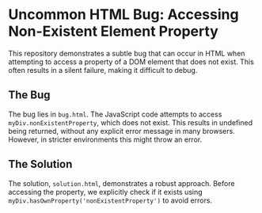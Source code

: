 # Uncommon HTML Bug: Accessing Non-Existent Element Property

This repository demonstrates a subtle bug that can occur in HTML when attempting to access a property of a DOM element that does not exist.  This often results in a silent failure, making it difficult to debug.

## The Bug
The bug lies in `bug.html`. The JavaScript code attempts to access `myDiv.nonExistentProperty`, which does not exist.  This results in undefined being returned, without any explicit error message in many browsers.  However, in stricter environments this might throw an error. 

## The Solution
The solution, `solution.html`, demonstrates a robust approach.  Before accessing the property, we explicitly check if it exists using `myDiv.hasOwnProperty('nonExistentProperty')` to avoid errors.